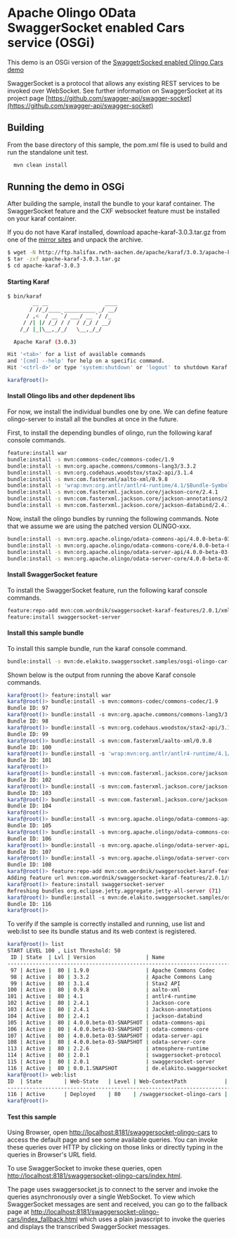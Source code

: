 Apache Olingo OData SwaggerSocket enabled Cars service (OSGi)
=================================================

This demo is an OSGi version of the [SwaggetrSocked enabled Olingo Cars demo](https://github.com/elakito/swaggersocket-samples/blob/master/olingo_car_server/)

SwaggerSocket is
a protocol that allows any existing REST services to be invoked
over WebSocket. See further information on SwaggerSocket at its
project page
[https://github.com/swagger-api/swagger-socket](https://github.com/swagger-api/swagger-socket)

Building
--------
From the base directory of this sample, the pom.xml file
is used to build and run the standalone unit test.

```bash
  mvn clean install
```

Running the demo in OSGi
------------------------
After building the sample, install the bundle to your karaf
container. The SwaggerSocket feature and the CXF websocket feature must be installed on your
karaf container.

If you do not have Karaf installed, download apache-karaf-3.0.3.tar.gz from one of the [mirror sites](http://www.apache.org/dyn/closer.cgi/karaf/3.0.3/apache-karaf-3.0.3.tar.gz) and unpack the archive.

```bash
$ wget -N http://ftp.halifax.rwth-aachen.de/apache/karaf/3.0.3/apache-karaf-3.0.3.tar.gz
$ tar -zxf apache-karaf-3.0.3.tar.gz
$ cd apache-karaf-3.0.3
```

#### Starting Karaf

```bash
$ bin/karaf
        __ __                  ____      
       / //_/____ __________ _/ __/      
      / ,<  / __ `/ ___/ __ `/ /_        
     / /| |/ /_/ / /  / /_/ / __/        
    /_/ |_|\__,_/_/   \__,_/_/         

  Apache Karaf (3.0.3)

Hit '<tab>' for a list of available commands
and '[cmd] --help' for help on a specific command.
Hit '<ctrl-d>' or type 'system:shutdown' or 'logout' to shutdown Karaf.

karaf@root()>
```

#### Install Olingo libs and other depdenent libs

For now, we install the individual bundles one by one. We can define feature olingo-server to install all the bundles at once in the future.

First, to install the depending bundles of olingo, run the following karaf console commands.

```bash
feature:install war
bundle:install -s mvn:commons-codec/commons-codec/1.9
bundle:install -s mvn:org.apache.commons/commons-lang3/3.3.2
bundle:install -s mvn:org.codehaus.woodstox/stax2-api/3.1.4
bundle:install -s mvn:com.fasterxml/aalto-xml/0.9.8
bundle:install -s 'wrap:mvn:org.antlr/antlr4-runtime/4.1/$Bundle-SymbolicName=antlr4-runtime&Bundle-Version=4.1&Export-Package=org.antlr.v4.runtime*'
bundle:install -s mvn:com.fasterxml.jackson.core/jackson-core/2.4.1
bundle:install -s mvn:com.fasterxml.jackson.core/jackson-annotations/2.4.1
bundle:install -s mvn:com.fasterxml.jackson.core/jackson-databind/2.4.1
```

Now, install the olingo bundles by running the following commands. Note that
we assume we are using the patched version OLINGO-xxx.

```bash
bundle:install -s mvn:org.apache.olingo/odata-commons-api/4.0.0-beta-03-SNAPSHOT
bundle:install -s mvn:org.apache.olingo/odata-commons-core/4.0.0-beta-03-SNAPSHOT
bundle:install -s mvn:org.apache.olingo/odata-server-api/4.0.0-beta-03-SNAPSHOT
bundle:install -s mvn:org.apache.olingo/odata-server-core/4.0.0-beta-03-SNAPSHOT
```

#### Install SwaggerSocket feature

To install the SwaggerSocket feature, run the following karaf console commands.

```bash
feature:repo-add mvn:com.wordnik/swaggersocket-karaf-features/2.0.1/xml/features
feature:install swaggersocket-server
```

#### Install this sample bundle

To install this sample bundle, run the karaf console command.

```bash
bundle:install -s mvn:de.elakito.swaggersocket.samples/osgi-olingo-car-server
```

Shown below is the output from running the above Karaf console commands.

```bash
karaf@root()> feature:install war
karaf@root()> bundle:install -s mvn:commons-codec/commons-codec/1.9
Bundle ID: 97
karaf@root()> bundle:install -s mvn:org.apache.commons/commons-lang3/3.3.2
Bundle ID: 98
karaf@root()> bundle:install -s mvn:org.codehaus.woodstox/stax2-api/3.1.4
Bundle ID: 99
karaf@root()> bundle:install -s mvn:com.fasterxml/aalto-xml/0.9.8
Bundle ID: 100
karaf@root()> bundle:install -s 'wrap:mvn:org.antlr/antlr4-runtime/4.1/$Bundle-SymbolicName=antlr4-runtime&Bundle-Version=4.1&Export-Package=org.antlr.v4.runtime*'
Bundle ID: 101
karaf@root()> 
karaf@root()> bundle:install -s mvn:com.fasterxml.jackson.core/jackson-core/2.4.1
Bundle ID: 102
karaf@root()> bundle:install -s mvn:com.fasterxml.jackson.core/jackson-annotations/2.4.1
Bundle ID: 103
karaf@root()> bundle:install -s mvn:com.fasterxml.jackson.core/jackson-databind/2.4.1
Bundle ID: 104
karaf@root()> 
karaf@root()> bundle:install -s mvn:org.apache.olingo/odata-commons-api/4.0.0-beta-03-SNAPSHOT
Bundle ID: 105
karaf@root()> bundle:install -s mvn:org.apache.olingo/odata-commons-core/4.0.0-beta-03-SNAPSHOT
Bundle ID: 106
karaf@root()> bundle:install -s mvn:org.apache.olingo/odata-server-api/4.0.0-beta-03-SNAPSHOT
Bundle ID: 107
karaf@root()> bundle:install -s mvn:org.apache.olingo/odata-server-core/4.0.0-beta-03-SNAPSHOT
Bundle ID: 108
karaf@root()> feature:repo-add mvn:com.wordnik/swaggersocket-karaf-features/2.0.1/xml/features
Adding feature url mvn:com.wordnik/swaggersocket-karaf-features/2.0.1/xml/features
karaf@root()> feature:install swaggersocket-server
Refreshing bundles org.eclipse.jetty.aggregate.jetty-all-server (71)
karaf@root()> bundle:install -s mvn:de.elakito.swaggersocket.samples/osgi-olingo-car-server
Bundle ID: 116
karaf@root()>
```

To verify if the sample is correctly installed and running, use list and web:list to see its bundle status and its web context is registered.

```bash
karaf@root()> list
START LEVEL 100 , List Threshold: 50
 ID | State  | Lvl | Version                | Name                                                   
-----------------------------------------------------------------------------------------------------
 97 | Active |  80 | 1.9.0                  | Apache Commons Codec                                   
 98 | Active |  80 | 3.3.2                  | Apache Commons Lang                                    
 99 | Active |  80 | 3.1.4                  | Stax2 API                                              
100 | Active |  80 | 0.9.8                  | aalto-xml                                              
101 | Active |  80 | 4.1                    | antlr4-runtime                                         
102 | Active |  80 | 2.4.1                  | Jackson-core                                           
103 | Active |  80 | 2.4.1                  | Jackson-annotations                                    
104 | Active |  80 | 2.4.1                  | jackson-databind                                       
105 | Active |  80 | 4.0.0.beta-03-SNAPSHOT | odata-commons-api                                      
106 | Active |  80 | 4.0.0.beta-03-SNAPSHOT | odata-commons-core                                     
107 | Active |  80 | 4.0.0.beta-03-SNAPSHOT | odata-server-api                                       
108 | Active |  80 | 4.0.0.beta-03-SNAPSHOT | odata-server-core                                      
113 | Active |  80 | 2.2.6                  | atmosphere-runtime                                     
114 | Active |  80 | 2.0.1                  | swaggersocket-protocol                                 
115 | Active |  80 | 2.0.1                  | swaggersocket-server                                   
116 | Active |  80 | 0.0.1.SNAPSHOT         | de.elakito.swaggersocket.samples.osgi-olingo-car-server
karaf@root()> web:list
ID  | State       | Web-State   | Level | Web-ContextPath            | Name                                                                    
-----------------------------------------------------------------------------------------------------------------------------------------------
116 | Active      | Deployed    | 80    | /swaggersocket-olingo-cars | de.elakito.swaggersocket.samples.osgi-olingo-car-server (0.0.1.SNAPSHOT)
karaf@root()> 
```

#### Test this sample

Using Browser, open [http://localhost:8181/swaggersocket-olingo-cars](http://localhost:8181/swaggersocket-olingo-cars) to access the default page and see some available
queries. You can invoke these queries over HTTP by clicking on those links or directly typing
in the queries in Browser's URL field.

To use SwaggerSocket to invoke these queries, open [http://localhost:8181/swaggersocket-olingo-cars/index.html](http://localhost:8181/swaggersocket-olingo-cars/index.html).

The page uses swaggersocket.js to connect to the server and invoke
the queries asynchronously over a single WebSocket. To view which SwaggerSocket messages are sent and received, you can go to
the fallback page at [http://localhost:8181/swaggersocket-olingo-cars/index_fallback.html](http://localhost:8181/swaggersocket-olingo-cars/index_fallback.html) which uses a plain javascript to invoke the queries and displays the transcribed SwaggerSocket messages.

